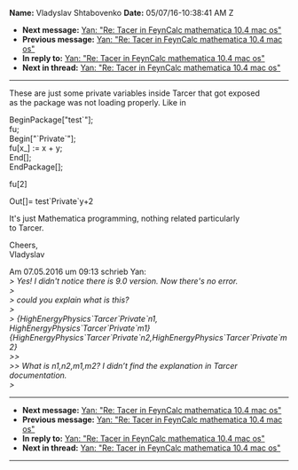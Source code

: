 **Name:** Vladyslav Shtabovenko
**Date:** 05/07/16-10:38:41 AM Z

  - **Next message:** [Yan: "Re: Tacer in FeynCalc mathematica 10.4 mac
    os"](1058.html)
  - **Previous message:** [Yan: "Re: Tacer in FeynCalc mathematica 10.4
    mac os"](1056.html)
  - **In reply to:** [Yan: "Re: Tacer in FeynCalc mathematica 10.4 mac
    os"](1056.html)
  - **Next in thread:** [Yan: "Re: Tacer in FeynCalc mathematica 10.4
    mac os"](1058.html)

-----

These are just some private variables inside Tarcer that got exposed  
as the package was not loading properly. Like in  

BeginPackage["test\`"];  
fu;  
Begin["\`Private\`"];  
fu[x\_] := x + y;  
End[];  
EndPackage[];  

fu[2]  

Out[]= test\`Private\`y+2  

It's just Mathematica programming, nothing related particularly  
to Tarcer.  

Cheers,  
Vladyslav  

Am 07.05.2016 um 09:13 schrieb Yan:  
*\> Yes\! I didn't notice there is 9.0 version. Now there's no error.*  
*\>*  
*\> could you explain what is this?*  
*\>*  
*\> {HighEnergyPhysics\`Tarcer\`Private\`n1,
HighEnergyPhysics\`Tarcer\`Private\`m1}{HighEnergyPhysics\`Tarcer\`Private\`n2,HighEnergyPhysics\`Tarcer\`Private\`m2}*  
*\>\>*  
*\>\> What is n1,n2,m1,m2? I didn’t find the explanation in Tarcer
documentation.*  
*\>*  

-----

  - **Next message:** [Yan: "Re: Tacer in FeynCalc mathematica 10.4 mac
    os"](1058.html)
  - **Previous message:** [Yan: "Re: Tacer in FeynCalc mathematica 10.4
    mac os"](1056.html)
  - **In reply to:** [Yan: "Re: Tacer in FeynCalc mathematica 10.4 mac
    os"](1056.html)
  - **Next in thread:** [Yan: "Re: Tacer in FeynCalc mathematica 10.4
    mac os"](1058.html)

-----

